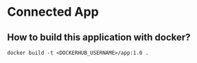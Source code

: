 # Connected App

## How to build this application with docker?
```
docker build -t <DOCKERHUB_USERNAME>/app:1.0 .
```
